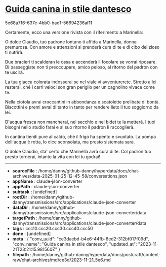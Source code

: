 # [Guida canina in stile dantesco](https://claude.ai/chat/ce3daebd-b4e6-44fb-8ed2-312bf017f09d)

5e68a716-637c-4bb0-bad1-56694236af11

Certamente, ecco una versione rivista con il riferimento a Marinella:

O dolce Claudio, tuo padrone lontano
ti affida a Marinella, donna premurosa.
Con amore e attenzioni si prenderà cura di te
e di cibo delizioso ti nutrirà.

Due bracieri ti scalderan le ossa
e accenderà il focolare se vorrai riposare. 
Di passeggiate non ti preoccupare, amico peloso,
al ritorno del padron con te uscirà.

La tua giacca colorata indosserai
se nel viale vi avventurerete. Stretto a lei resterai,
ché i carri veloci son gran periglio
per un cagnolino vivace come te.

Nella ciotola avrai croccantini in abbondanza
e scatolette prelibate di bontà.
Biscottini e premi avrai di tanto in tanto
per rendere lieto il tuo soggiorno da lei.

D'acqua fresca non mancherai,
nel secchio e nel bidet te la metterà. 
I tuoi bisogni nello studio farai
e al suo ritorno il padron li raccoglierà.

In cantina tieniti pure al caldo, 
ché il frigo ha spento e svuotato.
La pompa dell'acqua è rotta, lo dice sconsolata,
ma presto sistemata sarà.

O dolce Claudio, sta' certo
che Marinella avrà cura di te. 
Col padron tuo presto tornerai,
intanto la vita con lei tu godrai!

---

* **sourceFile** : /home/danny/github-danny/hyperdata/docs/chat-archives/data-2025-01-25-12-45-58/conversations.json
* **appName** : claude-json-converter
* **appPath** : claude-json-converter
* **subtask** : [undefined]
* **rootDir** : /home/danny/github-danny/transmissions/src/applications/claude-json-converter
* **dataDir** : /home/danny/github-danny/transmissions/src/applications/claude-json-converter/data
* **targetPath** : /home/danny/github-danny/transmissions/src/applications/claude-json-converter/data
* **tags** : ccc10.ccc20.ccc30.ccc40.ccc50
* **done** : [undefined]
* **meta** : {
  "conv_uuid": "ce3daebd-b4e6-44fb-8ed2-312bf017f09d",
  "conv_name": "Guida canina in stile dantesco",
  "updated_at": "2023-11-21T23:21:15.981560Z"
}
* **filepath** : /home/danny/github-danny/hyperdata/docs/postcraft/content-raw/chat-archives/md/ce3d/2023-11-21_5e6.md
